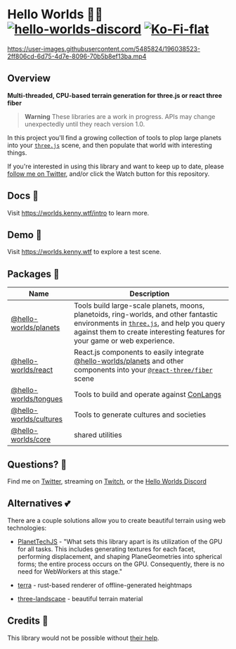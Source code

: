 # Hello Worlds 👋🌐 [![hello-worlds-discord](https://img.shields.io/discord/900742295710728282?style=flat-square)](https://discord.gg/7VqE93h58B) [![Ko-Fi-flat](https://img.shields.io/badge/Ko--fi-F16061?style=flat-square&logo=ko-fi&logoColor=white)](https://ko-fi.com/X8X01C6KM)

https://user-images.githubusercontent.com/5485824/196038523-2ff806cd-6d75-4d7e-8096-70b5b8ef13ba.mp4

## Overview

**Multi-threaded, CPU-based terrain generation for three.js or react three fiber**

> **Warning**
> These libraries are a work in progress. APIs may change unexpectedly until they reach version 1.0.

In this project you'll find a growing collection of tools to plop large planets into your [`three.js`](threejs.org/) scene, and then populate that world with interesting things.

If you're interested in using this library and want to keep up to date, please [follow me on Twitter](https://twitter.com/KennyPirman), and/or click the Watch button for this repository.

## Docs 📄

Visit https://worlds.kenny.wtf/intro to learn more.

## Demo 🚀

Visit https://worlds.kenny.wtf to explore a test scene.

## Packages 🎁

| Name                                          | Description                                                                                                                                                                                                                      |
| --------------------------------------------- | -------------------------------------------------------------------------------------------------------------------------------------------------------------------------------------------------------------------------------- |
| [@hello-worlds/planets](./packages/planets)   | Tools build large-scale planets, moons, planetoids, ring-worlds, and other fantastic environments in [`three.js`](threejs.org/), and help you query against them to create interesting features for your game or web experience. |
| [@hello-worlds/react](./packages/react)       | React.js components to easily integrate [@hello-worlds/planets](./packages/planets) and other components into your [`@react-three/fiber`](https://github.com/pmndrs/drei) scene                                                  |
| [@hello-worlds/tongues](./packages/tongues)   | Tools to build and operate against [ConLangs](https://en.wikipedia.org/wiki/Constructed_language)                                                                                                                                |
| [@hello-worlds/cultures](./packages/cultures) | Tools to generate cultures and societies                                                                                                                                                                                         |
| [@hello-worlds/core](./packages/core)         | shared utilities                                                                                                                                                                                                                 |

## Questions? 💬

Find me on [Twitter](https://twitter.com/KennyPirman), streaming on [Twitch](https://www.twitch.tv/kennycreates), or the [Hello Worlds Discord](https://discord.gg/7VqE93h58B)

## Alternatives 💕

There are a couple solutions allow you to create beautiful terrain using web technologies:

- [PlanetTechJS](hhttps://github.com/miguelmyers8/PlanetTechJS) - "What sets this library apart is its utilization of the GPU for all tasks. This includes generating textures for each facet, performing displacement, and shaping PlaneGeometries into spherical forms; the entire process occurs on the GPU. Consequently, there is no need for WebWorkers at this stage."

- [terra](https://github.com/fintelia/terra) - rust-based renderer of offline-generated heightmaps

- [three-landscape](https://github.com/nwpointer/three-landscape) - beautiful terrain material

<!-- ## Support ☕

[![ko-fi](https://ko-fi.com/img/githubbutton_sm.svg)](https://ko-fi.com/X8X01C6KM) -->

## Credits 📓

This library would not be possible without [their help](./SOURCES.md).
